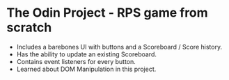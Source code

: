 <h1>The Odin Project - RPS game from scratch</h1>

<ul>
 <li>Includes a barebones UI with buttons and a Scoreboard / Score history.</li>
 <li>Has the ability to update an existing Scoreboard.</li>
 <li>Contains event listeners for every button.</li>
 <li>Learned about DOM Manipulation in this project.</li>
</ul>

